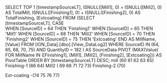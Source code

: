 SELECT TOP 1 
    [timestampSourceLT], 
    ISNULL([Mill1], 0) + ISNULL([Mill2], 0) AS TotalMill, 
    ISNULL([Finishing1], 0) + ISNULL([Finishing2], 0) AS TotalFinishing, 
    [Extcoating]
FROM 
    (SELECT  
        [timestampSourceLT], 
        CASE  
            WHEN [SourceID] = 64 THEN 'Finishing1'
            WHEN [SourceID] = 65 THEN 'Mill1' 
            WHEN [SourceID] = 68 THEN 'Mill2' 
            WHEN [SourceID] = 70 THEN 'Finishing2'
            WHEN [SourceID] = 75 THEN 'Extcoating' 
        END AS MillName, 
        [Value] 
    FROM [ION_Data].[dbo].[View_DataLog2] 
    WHERE SourceID IN (64, 65, 68, 70, 75) 
        AND QuantityID = 182
    ) AS SourceData 
PIVOT 
    (MAX(Value) FOR MillName IN ([Finishing1], [Mill1], [Mill2], [Finishing2], [Extcoating])) AS PivotTable 
ORDER BY [timestampSourceLT] DESC;
mill (60
61
62
63
65)
Finishing-1  (66
64)
Mill2 (
69
68
71
72
73)
Finishing-2 (70)

Ext-coating -(74
75
76
77)
